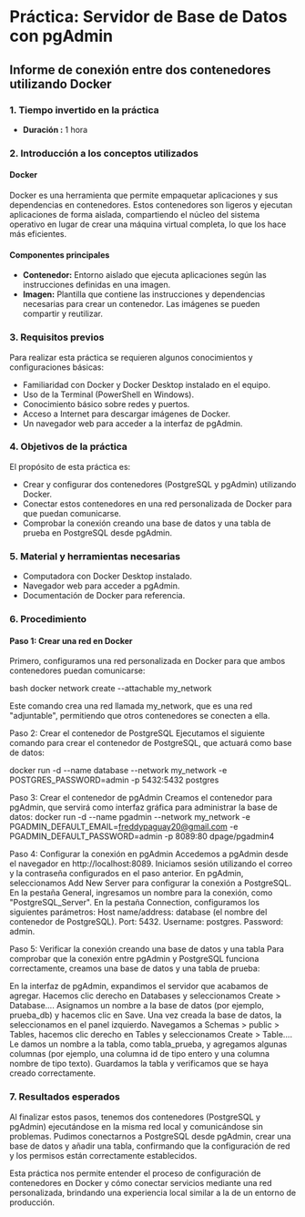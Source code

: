 # Práctica: Servidor de Base de Datos con pgAdmin

## Informe de conexión entre dos contenedores utilizando Docker

### 1. Tiempo invertido en la práctica
- **Duración :** 1 hora

### 2. Introducción a los conceptos utilizados

#### Docker
Docker es una herramienta que permite empaquetar aplicaciones y sus dependencias en contenedores. Estos contenedores son ligeros y ejecutan aplicaciones de forma aislada, compartiendo el núcleo del sistema operativo en lugar de crear una máquina virtual completa, lo que los hace más eficientes.

#### Componentes principales
- **Contenedor:** Entorno aislado que ejecuta aplicaciones según las instrucciones definidas en una imagen.
- **Imagen:** Plantilla que contiene las instrucciones y dependencias necesarias para crear un contenedor. Las imágenes se pueden compartir y reutilizar.

### 3. Requisitos previos

Para realizar esta práctica se requieren algunos conocimientos y configuraciones básicas:

- Familiaridad con Docker y Docker Desktop instalado en el equipo.
- Uso de la Terminal (PowerShell en Windows).
- Conocimiento básico sobre redes y puertos.
- Acceso a Internet para descargar imágenes de Docker.
- Un navegador web para acceder a la interfaz de pgAdmin.

### 4. Objetivos de la práctica

El propósito de esta práctica es:
- Crear y configurar dos contenedores (PostgreSQL y pgAdmin) utilizando Docker.
- Conectar estos contenedores en una red personalizada de Docker para que puedan comunicarse.
- Comprobar la conexión creando una base de datos y una tabla de prueba en PostgreSQL desde pgAdmin.

### 5. Material y herramientas necesarias

- Computadora con Docker Desktop instalado.
- Navegador web para acceder a pgAdmin.
- Documentación de Docker para referencia.

### 6. Procedimiento

#### Paso 1: Crear una red en Docker

Primero, configuramos una red personalizada en Docker para que ambos contenedores puedan comunicarse:

bash
docker network create --attachable my_network

Este comando crea una red llamada my_network, que es una red "adjuntable", permitiendo que otros contenedores se conecten a ella.

Paso 2: Crear el contenedor de PostgreSQL
Ejecutamos el siguiente comando para crear el contenedor de PostgreSQL, que actuará como base de datos:

docker run -d --name database --network my_network -e POSTGRES_PASSWORD=admin -p 5432:5432 postgres

Paso 3: Crear el contenedor de pgAdmin
Creamos el contenedor para pgAdmin, que servirá como interfaz gráfica para administrar la base de datos:
docker run -d --name pgadmin --network my_network -e PGADMIN_DEFAULT_EMAIL=freddypaguay20@gmail.com -e PGADMIN_DEFAULT_PASSWORD=admin -p 8089:80 dpage/pgadmin4

Paso 4: Configurar la conexión en pgAdmin
Accedemos a pgAdmin desde el navegador en http://localhost:8089.
Iniciamos sesión utilizando el correo y la contraseña configurados en el paso anterior.
En pgAdmin, seleccionamos Add New Server para configurar la conexión a PostgreSQL.
En la pestaña General, ingresamos un nombre para la conexión, como "PostgreSQL_Server".
En la pestaña Connection, configuramos los siguientes parámetros:
Host name/address: database (el nombre del contenedor de PostgreSQL).
Port: 5432.
Username: postgres.
Password: admin.


Paso 5: Verificar la conexión creando una base de datos y una tabla
Para comprobar que la conexión entre pgAdmin y PostgreSQL funciona correctamente, creamos una base de datos y una tabla de prueba:

En la interfaz de pgAdmin, expandimos el servidor que acabamos de agregar.
Hacemos clic derecho en Databases y seleccionamos Create > Database….
Asignamos un nombre a la base de datos (por ejemplo, prueba_db) y hacemos clic en Save.
Una vez creada la base de datos, la seleccionamos en el panel izquierdo.
Navegamos a Schemas > public > Tables, hacemos clic derecho en Tables y seleccionamos Create > Table….
Le damos un nombre a la tabla, como tabla_prueba, y agregamos algunas columnas (por ejemplo, una columna id de tipo entero y una columna nombre de tipo texto).
Guardamos la tabla y verificamos que se haya creado correctamente.

### 7. Resultados esperados
Al finalizar estos pasos, tenemos dos contenedores (PostgreSQL y pgAdmin) ejecutándose en la misma red local y comunicándose sin problemas. Pudimos conectarnos a PostgreSQL desde pgAdmin, crear una base de datos y añadir una tabla, confirmando que la configuración de red y los permisos están correctamente establecidos.

Esta práctica nos permite entender el proceso de configuración de contenedores en Docker y cómo conectar servicios mediante una red personalizada, brindando una experiencia local similar a la de un entorno de producción.
